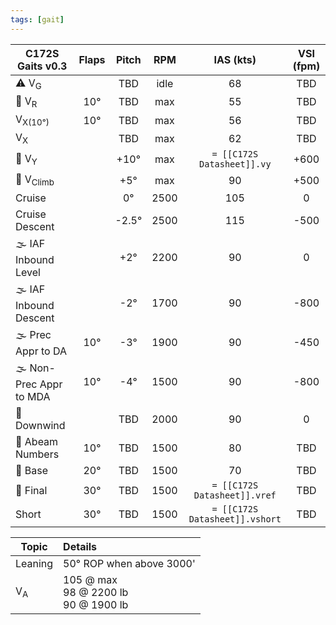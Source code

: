 ```yaml
---
tags: [gait]
---
```


| **C172S Gaits** v0.3    | **Flaps** | **Pitch** | **RPM** |       **IAS (kts)**        | **VSI (fpm)** |
| ----------------------- |:---------:|:---------:|:-------:|:--------------------------:|:-------------:|
| ⚠️ V<sub>G</sub>        |           |    TBD    |  idle   |             68             |      TBD      |
| 🛫 V<sub>R</sub>        |    10°    |    TBD    |   max   |             55             |      TBD      |
| V<sub>X(10°)</sub>      |    10°    |    TBD    |   max   |             56             |      TBD      |
| V<sub>X</sub>           |           |    TBD    |   max   |             62             |      TBD      |
| 🛫 V<sub>Y</sub>        |           |   +10°    |   max   | `= [[C172S Datasheet]].vy` |     +600      |
| 🛫 V<sub>Climb</sub>    |           |    +5°    |   max   |             90             |     +500      |
| Cruise                  |           |    0°     |  2500   |            105             |       0       |
| Cruise Descent          |           |  \-2.5°   |  2500   |            115             |     \-500     |
| 🌫️ IAF Inbound Level    |           |    +2°    |  2200   |             90             |       0       |
| 🌫️ IAF Inbound Descent  |           |   \-2°    |  1700   |             90             |     \-800     |
| 🌫️ Prec Appr to DA      |    10°    |   \-3°    |  1900   |             90             |     \-450     |
| 🌫️ Non-Prec Appr to MDA |    10°    |   \-4°    |  1500   |             90             |     \-800     |
| 🛬 Downwind             |           |    TBD    |  2000   |             90             |       0       |
| 🛬 Abeam Numbers        |    10°    |    TBD    |  1500   |             80             |      TBD      |
| 🛬 Base                 |    20°    |    TBD    |  1500   |             70             |      TBD      |
| 🛬 Final                |    30°    |    TBD    |  1500   |             `= [[C172S Datasheet]].vref`             |      TBD      |
| Short                   |    30°    |    TBD    |  1500   |             `= [[C172S Datasheet]].vshort`             |      TBD      |

| Topic              | Details                                   |
| ------------------ |:----------------------------------------- |
| Leaning            | 50° ROP when above 3000'                  | 
| V<sub>A</sub>      | 105 @ max<br>98 @ 2200 lb<br>90 @ 1900 lb |